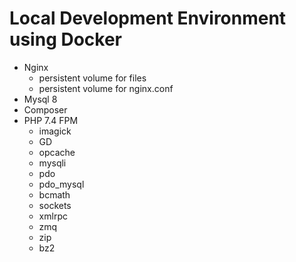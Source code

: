 Local Development Environment using Docker
=

- Nginx
    + persistent volume for files
    + persistent volume for nginx.conf
- Mysql 8
- Composer
- PHP 7.4 FPM
    + imagick
    + GD
    + opcache
    + mysqli
    + pdo
    + pdo_mysql
    + bcmath
    + sockets
    + xmlrpc
    + zmq
    + zip
    + bz2